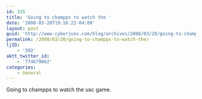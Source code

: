 ```yaml
---
id: 335
title: 'Going to champps to watch the '
date: '2008-03-20T19:16:22-04:00'
layout: post
guid: 'http://www.cyberjunx.com/blog/archives/2008/03/20/going-to-champps-to-watch-the/'
permalink: /2008/03/20/going-to-champps-to-watch-the/
ljID:
    - '502'
aktt_twitter_id:
    - '774679062'
categories:
    - General
---
```


Going to champps to watch the usc game.